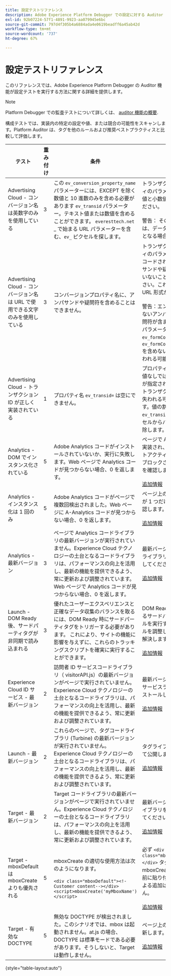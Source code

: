 ```yaml
---
title: 設定テストリファレンス
description: Adobe Experience Platform Debugger での設定に対する Auditor の機能テストの方法を説明します。
exl-id: 92b07224-57f1-4891-9923-aa079945e6bc
source-git-commit: 797d4f305b4a6884ada4e0619beadff6a45ab42d
workflow-type: tm+mt
source-wordcount: '737'
ht-degree: 67%

---
```


# 設定テストリファレンス

このリファレンスでは、Adobe Experience Platform Debugger の Auditor 機能が設定テストを実行する方法に関する詳細を提供します。

>[!NOTE]
>
>Platform Debugger での監査テストについて詳しくは、 [auditor 機能の概要](./overview.md).

構成テストでは、実装内の特定の設定や値、または競合の可能性をスキャンします。Platform Auditor は、タグを他のルールおよび推奨ベストプラクティスと比較して評価します。

| テスト | 重み付け | 条件 | 推奨 |
| --- | --- | --- | --- |
| Advertising Cloud - コンバージョン名は英数字のみを使用している | 3 | この `ev_conversion_property_name` パラメーターには、EXCEPT を除く数値と 10 進数のみを含める必要があります `ev_transid` パラメーター。テキスト値または数値を含めることができます。 `everesttech.net` _ で始まる URL パラメーターを含む、`ev_` ピクセルを探します。 | トランザクションプロパティのパラメーターには、数値と小数値のみを含めてください。<br><br>警告： その他の値タイプは、データが失われる原因となる場合があります。 |
| Advertising Cloud - コンバージョン名は URL で使用できる文字のみを使用している | 3 | コンバージョンプロパティ名に、アンパサンドや疑問符を含めることはできません。 | トランザクションプロパティのパラメーターに、エンコードされていないアンパサンドや疑問符が含まれていないことを確認してください。これらがあると、URL 形式が壊れます。<br><br>警告：エンコードされていないアンパサンドまたは疑問符が含まれるプロパティパラメーター ( 例：  `ev_formComplete?=1` または  `ev_formComplete&Submit=1`) を含めないと、データが失われる可能性があります。 |
| Advertising Cloud - トランザクション ID が正しく実装されている | 1 | プロパティ名  `ev_transid=` は空にできません。 | プロパティ名  `ev_transid=` 値なしでは残せません。 値が指定されていない場合、トランザクションデータが失われる可能性があります。値の割り当て先 `ev_transid=` または、ピクセルからパラメーターを削除します。 |
| Analytics - DOM でインスタンス化されている | 5 | Adobe Analytics コードがインストールされていないか、実行に失敗します。Web ページで Analytics コードが見つからない場合、0 を返します。 | ページで Analytics タグが実装され、後続のスクリプトアクティビティによってブロックされていないことを確認します。<br><br>[追加情報](https://experienceleague.adobe.com/docs/analytics/implementation/home.html?lang=ja) |
| Analytics - インスタンス化は 1 回のみ | 5 | Adobe Analytics コードがページで複数回検出されました。Web ページに A-Analytics コードが見つからない場合、0 を返します。 | ページ上の Analytics タグが 1 つだけであることを確認します。<br><br>[追加情報](https://experienceleague.adobe.com/docs/analytics/implementation/home.html?lang=ja) |
| Analytics - 最新バージョン | 3 | ページで Analytics コードライブラリの最新バージョンが実行されていません。Experience Cloud テクノロジーの土台となるコードライブラリは、パフォーマンスの向上を活用し、最新の機能を提供できるよう、常に更新および調整されています。Web ページで Analytics コードが見つからない場合、0 を返します。 | 最新バージョンの Analytics ライブラリをインストールしてください。<br><br>[追加情報](https://experienceleague.adobe.com/docs/analytics/implementation/appmeasurement-updates.html?lang=ja) |
| Launch - DOM Ready 後、サードパーティタグが非同期で読み込まれる | 3 | 優れたユーザーエクスペリエンスと正確なデータ収集のバランスを取るには、DOM Ready 時にサードパーティタグをトリガーする必要があります。 これにより、サイトの機能に影響を与えずに、これらのトラッキングスクリプトを確実に実行することができます。 | DOM Ready 時に実行されるサードパーティのピクセルを実行するすべてのルールを調整して、この問題を解決します。<br><br>[追加情報](../../tags/ui/managing-resources/rules.md) |
| Experience Cloud ID サービス - 最新バージョン | 2 | 訪問者 ID サービスコードライブラリ（ visitorAPI.js）の最新バージョンがページで実行されていません。Experience Cloud テクノロジーの土台となるコードライブラリは、パフォーマンスの向上を活用し、最新の機能を提供できるよう、常に更新および調整されています。 | 最新バージョンの訪問者 ID サービスライブラリをインストールしてください。<br><br>[追加情報](https://experienceleague.adobe.com/docs/id-service/using/id-service-api/library.html) |
| Launch - 最新バージョン | 2 | これらのページで、タグコードライブラリ (Turbine) の最新バージョンが実行されていません。 Experience Cloud テクノロジーの土台となるコードライブラリは、パフォーマンスの向上を活用し、最新の機能を提供できるよう、常に更新および調整されています。 | タグライブラリを再構築して公開します。<br><br>[追加情報](../../tags/quick-start/quick-start.md) |
| Target - 最新バージョン | 2 | Target コードライブラリの最新バージョンがページで実行されていません。Experience Cloud テクノロジーの土台となるコードライブラリは、パフォーマンスの向上を活用し、最新の機能を提供できるよう、常に更新および調整されています。 | 最新バージョンの Target ライブラリをインストールしてください。<br><br>[追加情報](https://developer.adobe.com/target/implement/client-side/) |
| Target - mboxDefault は mboxCreate よりも優先される | 5 |  mboxCreate の適切な使用方法は次のようになります。<br><br> `<div class="mboxDefault"><!-Customer content--></div><script>mboxCreate('myMboxName')</script>` | 必ず  `<div class="mboxDefault"></div>` タグを使用して、mboxCreate() を呼び出す前に貼り付けます。 at.js による追加はおこなわれません。<br><br>[追加情報](https://developer.adobe.com/target/implement/client-side/) |
| Target - 有効な DOCTYPE | 5 | 無効な DOCTYPE が検出されました。このシナリオでは、mbox は起動されません。at.js の場合、DOCTYPE は標準モードである必要があります。そうしないと、Target は動作しません。 | ページ上の DOCTYPE を更新します。<br><br>[追加情報](https://developer.adobe.com/target/implement/client-side/atjs/target-atjs-faq/) |

{style="table-layout:auto"}

